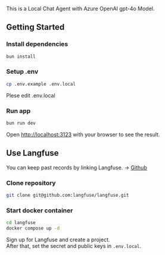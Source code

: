This is a Local Chat Agent with Azure OpenAI gpt-4o Model.

## Getting Started

### Install dependencies

```bash
bun install
```

### Setup .env

```bash
cp .env.example .env.local
```

Plese edit .env.local

### Run app

```bash
bun run dev
```

Open [http://localhost:3123](http://localhost:3123) with your browser to see the result.

## Use Langfuse

You can keep past records by linking Langfuse. -> [Github](https://github.com/langfuse/langfuse)

### Clone repository

```bash
git clone git@github.com:langfuse/langfuse.git
```

### Start docker container

```bash
cd langfuse
docker compose up -d
```

Sign up for Langfuse and create a project.\
After that, set the secret and public keys in `.env.local`.
